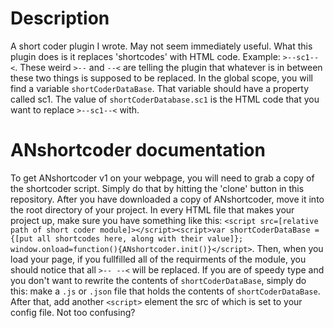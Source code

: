 # Description
A short coder plugin I wrote.
May not seem immediately useful.
What this plugin does is it replaces
'shortcodes' with HTML code.
Example: `>--sc1--<`.
These weird `>--` and `--<` are telling
the plugin that whatever is in between
these two things is supposed to be replaced.
In the global scope, you will find a variable
`shortCoderDataBase`. That variable should have
a property called sc1. The value of `shortCoderDatabase.sc1`
is the HTML code that you want to replace `>--sc1--<` with.
# ANshortcoder documentation
To get ANshortcoder v1 on your webpage, you will
need to grab a copy of the shortcoder script.
Simply do that by hitting the 'clone' button
in this repository. After you have downloaded a
copy of ANshortcoder, move it into the root
directory of your project. In every HTML file
that makes your project up, make sure you have something
like this:
`<script src=[relative path of short coder module]></script><script>var shortCoderDataBase = {[put all shortcodes here, along with their value]}; window.onload=function(){ANshortcoder.init()}</script>`.
Then, when you load your page, if you fullfilled
all of the requirments of the module, you should notice
that all `>-- --<` will be replaced.
If you are of speedy type and you don't want
to rewrite the contents of `shortCoderDataBase`, simply do this:
make a `.js` or `.json` file that holds the contents of
`shortCoderDataBase`. After that, add another `<script>`
element the src of which is set to your config file.
Not too confusing?
